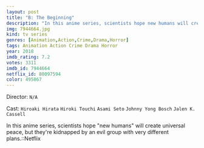 ```yaml
---
layout: post
title: "B: The Beginning"
description: "In this anime series, scientists hope new humans will create universal peace, but they're kidnapped by an evil group with very different plans.::Netflix.."
img: 7944664.jpg
kind: tv series
genres: [Animation,Action,Crime,Drama,Horror]
tags: Animation Action Crime Drama Horror 
year: 2018
imdb_rating: 7.2
votes: 3311
imdb_id: 7944664
netflix_id: 80097594
color: 495867
---
```

Director: `N/A`  

Cast: `Hiroaki Hirata` `Hiroki Touchi` `Asami Seto` `Johnny Yong Bosch` `Jalen K. Cassell` 

In this anime series, scientists hope "new humans" will create universal peace, but they're kidnapped by an evil group with very different plans.::Netflix